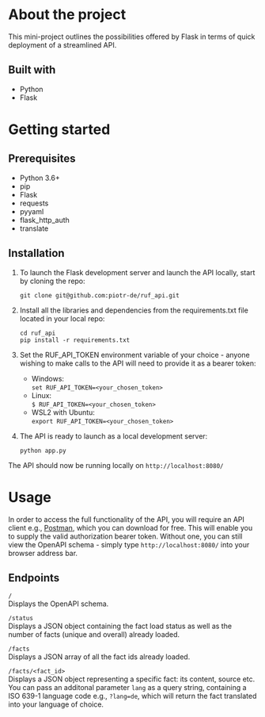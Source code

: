 # About the project
This mini-project outlines the possibilities offered by Flask in terms of quick deployment of a streamlined API.

## Built with
- Python
- Flask

# Getting started

## Prerequisites
- Python 3.6+
- pip
- Flask
- requests
- pyyaml
- flask_http_auth
- translate

## Installation

1. To launch the Flask development server and launch the API locally, start by cloning the repo:

    `git clone git@github.com:piotr-de/ruf_api.git`


2. Install all the libraries and dependencies from the requirements.txt file located in your local repo:

    ```
    cd ruf_api
    pip install -r requirements.txt
    ```


3. Set the RUF_API_TOKEN environment variable of your choice - anyone wishing to make calls to the API will need to provide it as a bearer token:

    - Windows:\
        `set RUF_API_TOKEN=<your_chosen_token>`
    - Linux:\
        `$ RUF_API_TOKEN=<your_chosen_token>`
    - WSL2 with Ubuntu:\
        `export RUF_API_TOKEN=<your_chosen_token>`


4. The API is ready to launch as a local development server:

    `python app.py`

The API should now be running locally on `http://localhost:8080/`

# Usage

In order to access the full functionality of the API, you will require an API client e.g., [Postman](https://www.postman.com), which you can download for free. This will enable you to supply the valid authorization bearer token. Without one, you can still view the OpenAPI schema - simply type `http://localhost:8080/` into your browser address bar.

## Endpoints

`/`\
    Displays the OpenAPI schema.

`/status`\
    Displays a JSON object containing the fact load status as well as the number of facts (unique and overall) already loaded.
    
`/facts`\
    Displays a JSON array of all the fact ids already loaded.

`/facts/<fact_id>`\
    Displays a JSON object representing a specific fact: its content, source etc.
    You can pass an additonal parameter `lang` as a query string, containing a ISO 639-1 language code e.g., `?lang=de`, which will return the fact translated into your language of choice.
